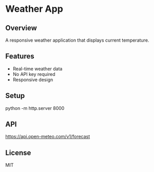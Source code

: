 # Weather App

## Overview
A responsive weather application that displays current temperature.

## Features
- Real-time weather data
- No API key required
- Responsive design

## Setup
python -m http.server 8000

## API
https://api.open-meteo.com/v1/forecast

## License
MIT
